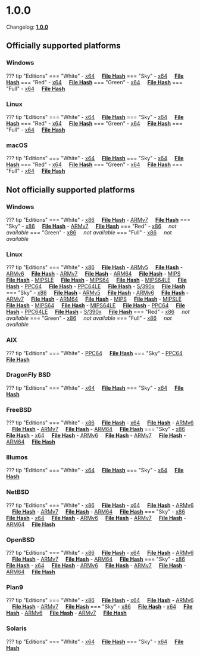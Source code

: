 # 1.0.0

Changelog: [**1.0.0**](../Changelog.md#100-_-july-09-2020)

## Officially supported platforms

### Windows

??? tip "Editions"
    === "White"
        - [x64](/dl/1.0.0/white/windows/dixer_amd64.exe) &nbsp;&nbsp;&nbsp; **<a href="/dl/1.0.0/white/windows/dixer_amd64_checksum.txt" target="_blank">File Hash</a>**
    === "Sky"
        - [x64](/dl/1.0.0/sky/windows/dixer_amd64.exe) &nbsp;&nbsp;&nbsp; **<a href="/dl/1.0.0/sky/windows/dixer_amd64_checksum.txt" target="_blank">File Hash</a>**
    === "Red"
        - [x64](/dl/1.0.0/red/windows/dixer_amd64.exe) &nbsp;&nbsp;&nbsp; **<a href="/dl/1.0.0/red/windows/dixer_amd64_checksum.txt" target="_blank">File Hash</a>**
    === "Green"
        - [x64](/dl/1.0.0/green/windows/dixer_amd64.exe) &nbsp;&nbsp;&nbsp; **<a href="/dl/1.0.0/green/windows/dixer_amd64_checksum.txt" target="_blank">File Hash</a>**
    === "Full"
        - [x64](/dl/1.0.0/full/windows/dixer_amd64.exe) &nbsp;&nbsp;&nbsp; **<a href="/dl/1.0.0/full/windows/dixer_amd64_checksum.txt" target="_blank">File Hash</a>**

### Linux

??? tip "Editions"
    === "White"
        - [x64](/dl/1.0.0/white/linux/dixer_amd64) &nbsp;&nbsp;&nbsp; **<a href="/dl/1.0.0/white/linux/dixer_amd64_checksum.txt" target="_blank">File Hash</a>**
    === "Sky"
        - [x64](/dl/1.0.0/sky/linux/dixer_amd64) &nbsp;&nbsp;&nbsp; **<a href="/dl/1.0.0/sky/linux/dixer_amd64_checksum.txt" target="_blank">File Hash</a>**
    === "Red"
        - [x64](/dl/1.0.0/red/linux/dixer_amd64) &nbsp;&nbsp;&nbsp; **<a href="/dl/1.0.0/red/linux/dixer_amd64_checksum.txt" target="_blank">File Hash</a>**
    === "Green"
        - [x64](/dl/1.0.0/green/linux/dixer_amd64) &nbsp;&nbsp;&nbsp; **<a href="/dl/1.0.0/green/linux/dixer_amd64_checksum.txt" target="_blank">File Hash</a>**
    === "Full"
        - [x64](/dl/1.0.0/full/linux/dixer_amd64) &nbsp;&nbsp;&nbsp; **<a href="/dl/1.0.0/full/linux/dixer_amd64_checksum.txt" target="_blank">File Hash</a>**

### macOS

??? tip "Editions"
    === "White"
        - [x64](/dl/1.0.0/white/darwin/dixer_amd64) &nbsp;&nbsp;&nbsp; **<a href="/dl/1.0.0/white/darwin/dixer_amd64_checksum.txt" target="_blank">File Hash</a>**
    === "Sky"
        - [x64](/dl/1.0.0/sky/darwin/dixer_amd64) &nbsp;&nbsp;&nbsp; **<a href="/dl/1.0.0/sky/darwin/dixer_amd64_checksum.txt" target="_blank">File Hash</a>**
    === "Red"
        - [x64](/dl/1.0.0/red/darwin/dixer_amd64) &nbsp;&nbsp;&nbsp; **<a href="/dl/1.0.0/red/darwin/dixer_amd64_checksum.txt" target="_blank">File Hash</a>**
    === "Green"
        - [x64](/dl/1.0.0/green/darwin/dixer_amd64) &nbsp;&nbsp;&nbsp; **<a href="/dl/1.0.0/green/darwin/dixer_amd64_checksum.txt" target="_blank">File Hash</a>**
    === "Full"
        - [x64](/dl/1.0.0/full/darwin/dixer_amd64) &nbsp;&nbsp;&nbsp; **<a href="/dl/1.0.0/full/darwin/dixer_amd64_checksum.txt" target="_blank">File Hash</a>**

## Not officially supported platforms

### Windows

??? tip "Editions"
    === "White"
        - [x86](/dl/1.0.0/white/windows/dixer_386.exe) &nbsp;&nbsp;&nbsp; **<a href="/dl/1.0.0/white/windows/dixer_386_checksum.txt" target="_blank">File Hash</a>**
        - [ARMv7](/dl/1.0.0/white/windows/dixer_armV7.exe) &nbsp;&nbsp;&nbsp; **<a href="/dl/1.0.0/white/windows/dixer_armV7_checksum.txt" target="_blank">File Hash</a>**
    === "Sky"
        - [x86](/dl/1.0.0/sky/windows/dixer_386.exe) &nbsp;&nbsp;&nbsp; **<a href="/dl/1.0.0/sky/windows/dixer_386_checksum.txt" target="_blank">File Hash</a>**
        - [ARMv7](/dl/1.0.0/white/windows/dixer_armV7.exe) &nbsp;&nbsp;&nbsp; **<a href="/dl/1.0.0/sky/windows/dixer_armV7_checksum.txt" target="_blank">File Hash</a>**
    === "Red"
        - [x86](/dl/1.0.0/red/windows/dixer_386.exe) &nbsp;&nbsp;&nbsp; *not available*
    === "Green"
        - [x86](/dl/1.0.0/green/windows/dixer_386.exe) &nbsp;&nbsp;&nbsp; *not available*
    === "Full"
        - [x86](/dl/1.0.0/full/windows/dixer_386.exe) &nbsp;&nbsp;&nbsp; *not available*

### Linux

??? tip "Editions"
    === "White"
        - [x86](/dl/1.0.0/white/linux/dixer_386) &nbsp;&nbsp;&nbsp; **<a href="/dl/1.0.0/white/linux/dixer_386_checksum.txt" target="_blank">File Hash</a>**
        - [ARMv5](/dl/1.0.0/white/linux/dixer_armV5) &nbsp;&nbsp;&nbsp; **<a href="/dl/1.0.0/white/linux/dixer_armV5_checksum.txt" target="_blank">File Hash</a>**
        - [ARMv6](/dl/1.0.0/white/linux/dixer_armV6) &nbsp;&nbsp;&nbsp; **<a href="/dl/1.0.0/white/linux/dixer_armV6_checksum.txt" target="_blank">File Hash</a>**
        - [ARMv7](/dl/1.0.0/white/linux/dixer_armV7) &nbsp;&nbsp;&nbsp; **<a href="/dl/1.0.0/white/linux/dixer_armV7_checksum.txt" target="_blank">File Hash</a>**
        - [ARM64](/dl/1.0.0/white/linux/dixer_arm64) &nbsp;&nbsp;&nbsp; **<a href="/dl/1.0.0/white/linux/dixer_arm64_checksum.txt" target="_blank">File Hash</a>**
        - [MIPS](/dl/1.0.0/white/linux/dixer_mips) &nbsp;&nbsp;&nbsp; **<a href="/dl/1.0.0/white/linux/dixer_mips_checksum.txt" target="_blank">File Hash</a>**
        - [MIPSLE](/dl/1.0.0/white/linux/dixer_mipsle) &nbsp;&nbsp;&nbsp; **<a href="/dl/1.0.0/white/linux/dixer_mipsle_checksum.txt" target="_blank">File Hash</a>**
        - [MIPS64](/dl/1.0.0/white/linux/dixer_mips64) &nbsp;&nbsp;&nbsp; **<a href="/dl/1.0.0/white/linux/dixer_mips64_checksum.txt" target="_blank">File Hash</a>**
        - [MIPS64LE](/dl/1.0.0/white/linux/dixer_mips64le) &nbsp;&nbsp;&nbsp; **<a href="/dl/1.0.0/white/linux/dixer_mips64le_checksum.txt" target="_blank">File Hash</a>**
        - [PPC64](/dl/1.0.0/white/linux/dixer_ppc64) &nbsp;&nbsp;&nbsp; **<a href="/dl/1.0.0/white/linux/dixer_ppc64_checksum.txt" target="_blank">File Hash</a>**
        - [PPC64LE](/dl/1.0.0/white/linux/dixer_ppc64le) &nbsp;&nbsp;&nbsp; **<a href="/dl/1.0.0/white/linux/dixer_ppc64le_checksum.txt" target="_blank">File Hash</a>**
        - [S/390x](/dl/1.0.0/white/linux/dixer_s390x) &nbsp;&nbsp;&nbsp; **<a href="/dl/1.0.0/white/linux/dixer_s390x_checksum.txt" target="_blank">File Hash</a>**
    === "Sky"
        - [x86](/dl/1.0.0/sky/linux/dixer_386) &nbsp;&nbsp;&nbsp; **<a href="/dl/1.0.0/sky/linux/dixer_386_checksum.txt" target="_blank">File Hash</a>**
        - [ARMv5](/dl/1.0.0/sky/linux/dixer_armV5) &nbsp;&nbsp;&nbsp; **<a href="/dl/1.0.0/sky/linux/dixer_armV5_checksum.txt" target="_blank">File Hash</a>**
        - [ARMv6](/dl/1.0.0/sky/linux/dixer_armV6) &nbsp;&nbsp;&nbsp; **<a href="/dl/1.0.0/sky/linux/dixer_armV6_checksum.txt" target="_blank">File Hash</a>**
        - [ARMv7](/dl/1.0.0/sky/linux/dixer_armV7) &nbsp;&nbsp;&nbsp; **<a href="/dl/1.0.0/sky/linux/dixer_armV7_checksum.txt" target="_blank">File Hash</a>**
        - [ARM64](/dl/1.0.0/sky/linux/dixer_arm64) &nbsp;&nbsp;&nbsp; **<a href="/dl/1.0.0/sky/linux/dixer_arm64_checksum.txt" target="_blank">File Hash</a>**
        - [MIPS](/dl/1.0.0/sky/linux/dixer_mips) &nbsp;&nbsp;&nbsp; **<a href="/dl/1.0.0/sky/linux/dixer_mips_checksum.txt" target="_blank">File Hash</a>**
        - [MIPSLE](/dl/1.0.0/sky/linux/dixer_mipsle) &nbsp;&nbsp;&nbsp; **<a href="/dl/1.0.0/sky/linux/dixer_mipsle_checksum.txt" target="_blank">File Hash</a>**
        - [MIPS64](/dl/1.0.0/sky/linux/dixer_mips64) &nbsp;&nbsp;&nbsp; **<a href="/dl/1.0.0/sky/linux/dixer_mips64_checksum.txt" target="_blank">File Hash</a>**
        - [MIPS64LE](/dl/1.0.0/sky/linux/dixer_mips64le) &nbsp;&nbsp;&nbsp; **<a href="/dl/1.0.0/sky/linux/dixer_mips64le_checksum.txt" target="_blank">File Hash</a>**
        - [PPC64](/dl/1.0.0/sky/linux/dixer_ppc64) &nbsp;&nbsp;&nbsp; **<a href="/dl/1.0.0/sky/linux/dixer_ppc64_checksum.txt" target="_blank">File Hash</a>**
        - [PPC64LE](/dl/1.0.0/sky/linux/dixer_ppc64le) &nbsp;&nbsp;&nbsp; **<a href="/dl/1.0.0/sky/linux/dixer_ppc64le_checksum.txt" target="_blank">File Hash</a>**
        - [S/390x](/dl/1.0.0/sky/linux/dixer_s390x) &nbsp;&nbsp;&nbsp; **<a href="/dl/1.0.0/sky/linux/dixer_s390x_checksum.txt" target="_blank">File Hash</a>**
    === "Red"
        - [x86](/dl/1.0.0/red/linux/dixer_386) &nbsp;&nbsp;&nbsp; *not available*
    === "Green"
        - [x86](/dl/1.0.0/green/linux/dixer_386) &nbsp;&nbsp;&nbsp; *not available*
    === "Full"
        - [x86](/dl/1.0.0/full/linux/dixer_386) &nbsp;&nbsp;&nbsp; *not available*

### AIX

??? tip "Editions"
    === "White"
        - [PPC64](/dl/1.0.0/white/aix/dixer_ppc64) &nbsp;&nbsp;&nbsp; **<a href="/dl/1.0.0/white/aix/dixer_ppc64_checksum.txt" target="_blank">File Hash</a>**
    === "Sky"
        - [PPC64](/dl/1.0.0/sky/aix/dixer_ppc64) &nbsp;&nbsp;&nbsp; **<a href="/dl/1.0.0/sky/aix/dixer_ppc64_checksum.txt" target="_blank">File Hash</a>**

### DragonFly BSD

??? tip "Editions"
    === "White"
        - [x64](/dl/1.0.0/white/dragonfly/dixer_amd64) &nbsp;&nbsp;&nbsp; **<a href="/dl/1.0.0/white/dragonfly/dixer_amd64_checksum.txt" target="_blank">File Hash</a>**
    === "Sky"
        - [x64](/dl/1.0.0/sky/dragonfly/dixer_amd64) &nbsp;&nbsp;&nbsp; **<a href="/dl/1.0.0/sky/dragonfly/dixer_amd64_checksum.txt" target="_blank">File Hash</a>**

### FreeBSD

??? tip "Editions"
    === "White"
        - [x86](/dl/1.0.0/white/freebsd/dixer_386) &nbsp;&nbsp;&nbsp; **<a href="/dl/1.0.0/white/freebsd/dixer_386_checksum.txt" target="_blank">File Hash</a>**
        - [x64](/dl/1.0.0/white/freebsd/dixer_amd64) &nbsp;&nbsp;&nbsp; **<a href="/dl/1.0.0/white/freebsd/dixer_amd64_checksum.txt" target="_blank">File Hash</a>**
        - [ARMv6](/dl/1.0.0/white/freebsd/dixer_armV6) &nbsp;&nbsp;&nbsp; **<a href="/dl/1.0.0/white/freebsd/dixer_armV6_checksum.txt" target="_blank">File Hash</a>**
        - [ARMv7](/dl/1.0.0/white/freebsd/dixer_armV7) &nbsp;&nbsp;&nbsp; **<a href="/dl/1.0.0/white/freebsd/dixer_armV7_checksum.txt" target="_blank">File Hash</a>**
        - [ARM64](/dl/1.0.0/white/freebsd/dixer_arm64) &nbsp;&nbsp;&nbsp; **<a href="/dl/1.0.0/white/freebsd/dixer_arm64_checksum.txt" target="_blank">File Hash</a>**
    === "Sky"
        - [x86](/dl/1.0.0/sky/freebsd/dixer_386) &nbsp;&nbsp;&nbsp; **<a href="/dl/1.0.0/sky/freebsd/dixer_386_checksum.txt" target="_blank">File Hash</a>**
        - [x64](/dl/1.0.0/sky/freebsd/dixer_amd64) &nbsp;&nbsp;&nbsp; **<a href="/dl/1.0.0/sky/freebsd/dixer_amd64_checksum.txt" target="_blank">File Hash</a>**
        - [ARMv6](/dl/1.0.0/sky/freebsd/dixer_armV6) &nbsp;&nbsp;&nbsp; **<a href="/dl/1.0.0/sky/freebsd/dixer_armV6_checksum.txt" target="_blank">File Hash</a>**
        - [ARMv7](/dl/1.0.0/sky/freebsd/dixer_armV7) &nbsp;&nbsp;&nbsp; **<a href="/dl/1.0.0/sky/freebsd/dixer_armV7_checksum.txt" target="_blank">File Hash</a>**
        - [ARM64](/dl/1.0.0/sky/freebsd/dixer_arm64) &nbsp;&nbsp;&nbsp; **<a href="/dl/1.0.0/sky/freebsd/dixer_arm64_checksum.txt" target="_blank">File Hash</a>**

### Illumos

??? tip "Editions"
    === "White"
        - [x64](/dl/1.0.0/white/illumos/dixer_amd64) &nbsp;&nbsp;&nbsp; **<a href="/dl/1.0.0/white/illumos/dixer_amd64_checksum.txt" target="_blank">File Hash</a>**
    === "Sky"
        - [x64](/dl/1.0.0/sky/illumos/dixer_amd64) &nbsp;&nbsp;&nbsp; **<a href="/dl/1.0.0/sky/illumos/dixer_amd64_checksum.txt" target="_blank">File Hash</a>**

### NetBSD

??? tip "Editions"
    === "White"
        - [x86](/dl/1.0.0/white/netbsd/dixer_386) &nbsp;&nbsp;&nbsp; **<a href="/dl/1.0.0/white/netbsd/dixer_386_checksum.txt" target="_blank">File Hash</a>**
        - [x64](/dl/1.0.0/white/netbsd/dixer_amd64) &nbsp;&nbsp;&nbsp; **<a href="/dl/1.0.0/white/netbsd/dixer_amd64_checksum.txt" target="_blank">File Hash</a>**
        - [ARMv6](/dl/1.0.0/white/netbsd/dixer_armV6) &nbsp;&nbsp;&nbsp; **<a href="/dl/1.0.0/white/netbsd/dixer_armV6_checksum.txt" target="_blank">File Hash</a>**
        - [ARMv7](/dl/1.0.0/white/netbsd/dixer_armV7) &nbsp;&nbsp;&nbsp; **<a href="/dl/1.0.0/white/netbsd/dixer_armV7_checksum.txt" target="_blank">File Hash</a>**
        - [ARM64](/dl/1.0.0/white/netbsd/dixer_arm64) &nbsp;&nbsp;&nbsp; **<a href="/dl/1.0.0/white/netbsd/dixer_arm64_checksum.txt" target="_blank">File Hash</a>**
    === "Sky"
        - [x86](/dl/1.0.0/sky/netbsd/dixer_386) &nbsp;&nbsp;&nbsp; **<a href="/dl/1.0.0/sky/netbsd/dixer_386_checksum.txt" target="_blank">File Hash</a>**
        - [x64](/dl/1.0.0/sky/netbsd/dixer_amd64) &nbsp;&nbsp;&nbsp; **<a href="/dl/1.0.0/sky/netbsd/dixer_amd64_checksum.txt" target="_blank">File Hash</a>**
        - [ARMv6](/dl/1.0.0/sky/netbsd/dixer_armV6) &nbsp;&nbsp;&nbsp; **<a href="/dl/1.0.0/sky/netbsd/dixer_armV6_checksum.txt" target="_blank">File Hash</a>**
        - [ARMv7](/dl/1.0.0/sky/netbsd/dixer_armV7) &nbsp;&nbsp;&nbsp; **<a href="/dl/1.0.0/sky/netbsd/dixer_armV7_checksum.txt" target="_blank">File Hash</a>**
        - [ARM64](/dl/1.0.0/sky/netbsd/dixer_arm64) &nbsp;&nbsp;&nbsp; **<a href="/dl/1.0.0/sky/netbsd/dixer_arm64_checksum.txt" target="_blank">File Hash</a>**

### OpenBSD

??? tip "Editions"
    === "White"
        - [x86](/dl/1.0.0/white/openbsd/dixer_386) &nbsp;&nbsp;&nbsp; **<a href="/dl/1.0.0/white/openbsd/dixer_386_checksum.txt" target="_blank">File Hash</a>**
        - [x64](/dl/1.0.0/white/openbsd/dixer_amd64) &nbsp;&nbsp;&nbsp; **<a href="/dl/1.0.0/white/openbsd/dixer_amd64_checksum.txt" target="_blank">File Hash</a>**
        - [ARMv6](/dl/1.0.0/white/openbsd/dixer_armV6) &nbsp;&nbsp;&nbsp; **<a href="/dl/1.0.0/white/openbsd/dixer_armV6_checksum.txt" target="_blank">File Hash</a>**
        - [ARMv7](/dl/1.0.0/white/openbsd/dixer_armV7) &nbsp;&nbsp;&nbsp; **<a href="/dl/1.0.0/white/openbsd/dixer_armV7_checksum.txt" target="_blank">File Hash</a>**
        - [ARM64](/dl/1.0.0/white/openbsd/dixer_arm64) &nbsp;&nbsp;&nbsp; **<a href="/dl/1.0.0/white/openbsd/dixer_arm64_checksum.txt" target="_blank">File Hash</a>**
    === "Sky"
        - [x86](/dl/1.0.0/sky/openbsd/dixer_386) &nbsp;&nbsp;&nbsp; **<a href="/dl/1.0.0/sky/openbsd/dixer_386_checksum.txt" target="_blank">File Hash</a>**
        - [x64](/dl/1.0.0/sky/openbsd/dixer_amd64) &nbsp;&nbsp;&nbsp; **<a href="/dl/1.0.0/sky/openbsd/dixer_amd64_checksum.txt" target="_blank">File Hash</a>**
        - [ARMv6](/dl/1.0.0/sky/openbsd/dixer_armV6) &nbsp;&nbsp;&nbsp; **<a href="/dl/1.0.0/sky/openbsd/dixer_armV6_checksum.txt" target="_blank">File Hash</a>**
        - [ARMv7](/dl/1.0.0/sky/openbsd/dixer_armV7) &nbsp;&nbsp;&nbsp; **<a href="/dl/1.0.0/sky/openbsd/dixer_armV7_checksum.txt" target="_blank">File Hash</a>**
        - [ARM64](/dl/1.0.0/sky/openbsd/dixer_arm64) &nbsp;&nbsp;&nbsp; **<a href="/dl/1.0.0/sky/openbsd/dixer_arm64_checksum.txt" target="_blank">File Hash</a>**

### Plan9

??? tip "Editions"
    === "White"
        - [x86](/dl/1.0.0/white/plan9/dixer_386) &nbsp;&nbsp;&nbsp; **<a href="/dl/1.0.0/white/plan9/dixer_386_checksum.txt" target="_blank">File Hash</a>**
        - [x64](/dl/1.0.0/white/plan9/dixer_amd64) &nbsp;&nbsp;&nbsp; **<a href="/dl/1.0.0/white/plan9/dixer_amd64_checksum.txt" target="_blank">File Hash</a>**
        - [ARMv6](/dl/1.0.0/white/plan9/dixer_armV6) &nbsp;&nbsp;&nbsp; **<a href="/dl/1.0.0/white/plan9/dixer_armV6_checksum.txt" target="_blank">File Hash</a>**
        - [ARMv7](/dl/1.0.0/white/plan9/dixer_armV7) &nbsp;&nbsp;&nbsp; **<a href="/dl/1.0.0/white/plan9/dixer_armV7_checksum.txt" target="_blank">File Hash</a>**
    === "Sky"
        - [x86](/dl/1.0.0/sky/plan9/dixer_386) &nbsp;&nbsp;&nbsp; **<a href="/dl/1.0.0/sky/plan9/dixer_386_checksum.txt" target="_blank">File Hash</a>**
        - [x64](/dl/1.0.0/sky/plan9/dixer_amd64) &nbsp;&nbsp;&nbsp; **<a href="/dl/1.0.0/sky/plan9/dixer_amd64_checksum.txt" target="_blank">File Hash</a>**
        - [ARMv6](/dl/1.0.0/sky/plan9/dixer_armV6) &nbsp;&nbsp;&nbsp; **<a href="/dl/1.0.0/sky/plan9/dixer_armV6_checksum.txt" target="_blank">File Hash</a>**
        - [ARMv7](/dl/1.0.0/sky/plan9/dixer_armV7) &nbsp;&nbsp;&nbsp; **<a href="/dl/1.0.0/sky/plan9/dixer_armV7_checksum.txt" target="_blank">File Hash</a>**

### Solaris

??? tip "Editions"
    === "White"
        - [x64](/dl/1.0.0/white/solaris/dixer_amd64) &nbsp;&nbsp;&nbsp; **<a href="/dl/1.0.0/white/solaris/dixer_amd64_checksum.txt" target="_blank">File Hash</a>**
    === "Sky"
        - [x64](/dl/1.0.0/sky/solaris/dixer_amd64) &nbsp;&nbsp;&nbsp; **<a href="/dl/1.0.0/sky/solaris/dixer_amd64_checksum.txt" target="_blank">File Hash</a>**
